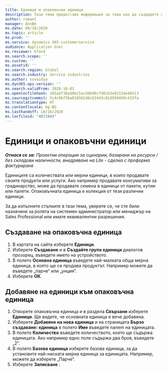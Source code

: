 ```yaml
---
title: Единици и опаковъчни единици
description: Тази тема предоставя информация за това как да създадете единици и групи единици в Dynamics 365 Project Operations.
author: rumant
manager: AnnBe
ms.date: 09/18/2020
ms.topic: article
ms.prod: ''
ms.service: dynamics-365-customerservice
audience: Application User
ms.reviewer: kfend
ms.search.scope: ''
ms.custom: ''
ms.assetid: ''
ms.search.region: Global
ms.search.industry: Service industries
ms.author: suvaidya
ms.dyn365.ops.version: ''
ms.search.validFrom: 2020-10-01
ms.openlocfilehash: 345a4f38ad0bc5acddb90cfd8cb3e92154e46513
ms.sourcegitcommit: 5c4c9bf3ba018562d6cb3443c01d550489c415fa
ms.translationtype: HT
ms.contentlocale: bg-BG
ms.lasthandoff: 10/16/2020
ms.locfileid: "4071943"
---
```

# <a name="units-and-unit-groups"></a>Единици и опаковъчни единици

_**Отнася се за:** Проектни операции за сценарии, базирани на ресурси / без складови наличности, внедряване на Lite - сделка с проформа фактуриране_

Единиците са количествата или мерни единици, в които продавате своите продукти или услуги. Ако например продавате консумативи за градинарство, може да продавате семена в единици от пакети, кутии или палети. Опаковъчната единица е колекция от тези различни единици.

За да изпълните стъпките в тази тема, уверете се, че сте били назначени за ролята на системен администратор или мениджър на Sales Professional или имате еквивалентни разрешения.

## <a name="create-a-unit-group"></a>Създаване на опаковъчна единица

1. В картата на сайта изберете **Единици**.
2. Изберете **Създаване** и в **Създайте група единици** диалогов прозорец, въведете името на устройството.
3. В полето **Основна единица** въведете най-малката обща мерна единица, в която ще се продава продуктът. Например можете да въведете „парче“ или „унция“.
4. Изберете **OK**.

## <a name="add-units-to-a-unit-group"></a>Добавяне на единици към опаковъчна единица

1. Отворете опаковъчна единица и в раздела **Свързани** изберете **Единици**. Ще видите, че основната единица е вече добавена.
2. Изберете **Добавяне на нова единица** и на страницата **Бързо създаване: единица** в полето **Име** въведете nanem на единицата.
3. В полето **Количество** въведете количеството, което ще съдържа единицата. Ако например едно поле съдържа два броя, въведете „2“. 
4. В полето **Базова единица** изберете базова единица, за да установите най-ниската мерна единица за единицата. Например, можете да изберете „Парче“.
5. Изберете **Записване** :
